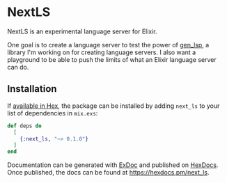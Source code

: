 # NextLS

NextLS is an experimental language server for Elixir.

One goal is to create a language server to test the power of [gen_lsp](https://github.com/mhanberg/gen_lsp), a library I'm working on for creating language servers. I also want a playground to be able to push the limits of what an Elixir language server can do.

## Installation

If [available in Hex](https://hex.pm/docs/publish), the package can be installed
by adding `next_ls` to your list of dependencies in `mix.exs`:

```elixir
def deps do
  [
    {:next_ls, "~> 0.1.0"}
  ]
end
```

Documentation can be generated with [ExDoc](https://github.com/elixir-lang/ex_doc)
and published on [HexDocs](https://hexdocs.pm). Once published, the docs can
be found at <https://hexdocs.pm/next_ls>.


